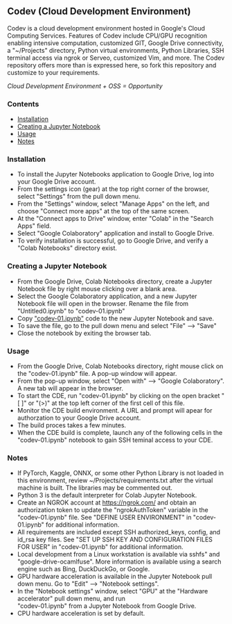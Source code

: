 ## Codev (Cloud Development Environment)
[//]: # (<img src="https://colab.research.google.com/img/colab_favicon.ico" height="60" width="60">)

Codev is a cloud development environment hosted in Google's Cloud Computing Services. Features of Codev include CPU/GPU recognition enabling intensive computation, customized GIT, Google Drive connectivity, a "~/Projects" directory, Python virtual environments, Python Libraries, SSH terminal access via ngrok or Serveo, customized Vim, and more. The Codev repository offers more than is expressed here, so fork this repository and customize to your requirements.

*Cloud Development Environment + OSS = Opportunity*

### Contents

  * [Installation][installation]
  * [Creating a Jupyter Notebook][creating_a_jupyter_notebook]
  * [Usage][usage]
  * [Notes][notes]

### Installation

  * To install the Jupyter Notebooks application to Google Drive, log into your Google Drive account.
  * From the settings icon (gear) at the top right corner of the browser, select "Settings" from the pull down menu.
  * From the "Settings" window, select "Manage Apps" on the left, and choose "Connect more apps" at the top of the same screen.
  * At the "Connect apps to Drive" window, enter "Colab" in the "Search Apps" field.
  * Select "Google Colaboratory" application and install to Google Drive.
  * To verify installation is successful, go to Google Drive, and verify a "Colab Notebooks" directory exist.
 
### Creating a Jupyter Notebook

  * From the Google Drive, Colab Notebooks directory, create a Jupyter Notebook file by right mouse clicking over a blank area.
  * Select the Google Colaboratory application, and a new Jupyter Notebook file will open in the browser. Rename the file from "Untitled0.ipynb" to "codev-01.ipynb"
  * Copy ["codev-01.ipynb"](https://github.com/csmiga/codev/blob/master/codev-01.ipynb) code to the new Jupyter Notebook and save.
  * To save the file, go to the pull down menu and select "File" --> "Save"
  * Close the notebook by exiting the browser tab.

### Usage

  * From the Google Drive, Colab Notebooks directory, right mouse click on the "codev-01.ipynb" file. A pop-up window will appear.
  * From the pop-up window, select "Open with" --> "Google Colaboratory". A new tab will appear in the browser.
  * To start the CDE, run "codev-01.ipynb" by clicking on the open bracket "[ ]" or "(>)" at the top left corner of the first cell of this file.
  * Monitor the CDE build environment. A URL and prompt will apear for authorzation to your Google Drive account. 
  * The build proces takes a few minutes.
  * When the CDE build is complete, launch any of the following cells in the "codev-01.ipynb" notebook to gain SSH teminal access to your CDE.

### Notes

  * If PyTorch, Kaggle, ONNX, or some other Python Library is not loaded in this environment, review ~/Projects/requirements.txt after the virtual machine is built. The libraries may be commented out.
  * Python 3 is the default interpreter for Colab Jupyter Notebook.
  * Create an NGROK account at https://ngrok.com/ and obtain an authorization token to update the "ngrokAuthToken" variable in the "codev-01.ipynb" file. See "DEFINE USER ENVIRONMENT" in "codev-01.ipynb" for additional information.
  * All requirements are included except SSH authorized_keys, config, and id_rsa key files. See "SET UP SSH KEY AND CONFIGURATION FILES FOR USER" in "codev-01.ipynb" for additional information.
  * Local development from a Linux workstation is available via sshfs" and "google-drive-ocamlfuse". More information is available using a search engine such as Bing, DuckDuckGo, or Google.
  * GPU hardware acceleration is available in the Jupyter Notebook pull down menu. Go to "Edit" --> "Notebook settings".
  * In the "Notebook settings" window, select "GPU" at the "Hardware accelerator" pull down menu, and run<br/>
    "codev-01.ipynb" from a Jupyter Notebook from Google Drive.
  * CPU hardware acceleration is set by default.

[//]: # (These are reference links used in the body of this note and get stripped out when the markdown processor does its job. There is no need to format nicely because it shouldn't be seen. Thanks SO - http://stackoverflow.com/questions/4823468/store-comments-in-markdown-syntax)

  [installation]: <https://github.com/csmiga/codev/blob/master/README.md#installation>
  [creating_a_jupyter_notebook]: <https://github.com/csmiga/codev/blob/master/README.md#creating-a-jupyter-notebook>
  [usage]: <https://github.com/csmiga/codev/blob/master/README.md#usage>
  [notes]: <https://github.com/csmiga/codev/blob/master/README.md#notes>
   
